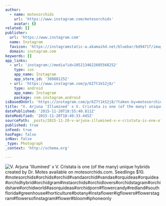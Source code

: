 ```yaml
---
author:
  - name: motesorchids
    url: 'https://www.instagram.com/motesorchids'
    avatar: {}
related: []
publisher:
  url: 'https://www.instagram.com'
  name: Instagram
  favicon: 'https://instagramstatic-a.akamaihd.net/bluebar/bd9471f/images/ico/favicon.ico'
  domain: instagram.com
keywords: []
app_links:
  - url: 'instagram://media?id=1052134622605568252'
    type: ios
    app_name: Instagram
    app_store_id: '389801252'
  - url: 'https://www.instagram.com/p/6Z7t1kS2j8/'
    type: android
    app_name: Instagram
    package: com.instagram.android
isBasedOnUrl: 'https://instagram.com/p/6Z7t1kS2j8/?taken-by=motesorchids'
title: "V. Arjuna 'Illumined' x V. Cristata is one (of the many) unique hybrids created by Dr. Motes available on motesorchids.com. Seedlings $10. #motesorchids#orchids#orchid#vandaorchid#vandas#orquideas#orquidea#orchidhybrid#orchidgram#instaorchids#orchidlovers#orchidstagram#orchidshare#orchidworld#asorquideas#orchidporn#flowercandy#redland#southflorida#greenhouse#horticulture#botany#instaflower#igflowers#flowerstagram#flowersofinstagram#flower#bloom#iphoneonly"
datePublished: '2015-11-20T18:55:40.811Z'
dateModified: '2015-11-20T18:49:33.445Z'
sourcePath: _posts/2015-11-20-v-arjuna-illumined-x-v-cristata-is-one-of-the-many-uni.md
published: true
inFeed: true
hasPage: false
inNav: false
_type: Photograph
_context: 'http://schema.org'

---
```

![V&period; Arjuna 'Illumined' x V&period; Cristata is one &lpar;of the many&rpar; unique hybrids created by Dr&period; Motes available on motesorchids&period;com&period; Seedlings &dollar;10&period; &num;motesorchids&num;orchids&num;orchid&num;vandaorchid&num;vandas&num;orquideas&num;orquidea&num;orchidhybrid&num;orchidgram&num;instaorchids&num;orchidlovers&num;orchidstagram&num;orchidshare&num;orchidworld&num;asorquideas&num;orchidporn&num;flowercandy&num;redland&num;southflorida&num;greenhouse&num;horticulture&num;botany&num;instaflower&num;igflowers&num;flowerstagram&num;flowersofinstagram&num;flower&num;bloom&num;iphoneonly](https://scontent.cdninstagram.com/hphotos-xtf1/t51.2885-15/s640x640/sh0.08/e35/10932541_148103042192808_472024220_n.jpg)